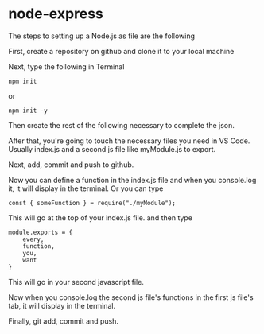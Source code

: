 # node-express

The steps to setting up a Node.js as file are the following

First, create a repository on github and clone it to your local machine

Next, type the following in Terminal

```
npm init
```
or 
```
npm init -y
```

Then create the rest of the following necessary to complete the json.

After that, you're going to touch the necessary files you need in VS Code. Usually index.js and a second js file like myModule.js to export. 

Next, add, commit and push to github.

Now you can define a function in the index.js file and when you console.log it, it will display in the terminal. Or you can type 

```
const { someFunction } = require("./myModule");
```

This will go at the top of your index.js file.
and then type 

```
module.exports = {
    every,
    function,
    you,
    want
}
```
This will go in your second javascript file.

Now when you console.log the second js file's functions in the first js file's tab, it will display in the terminal.

Finally, git add, commit and push.

